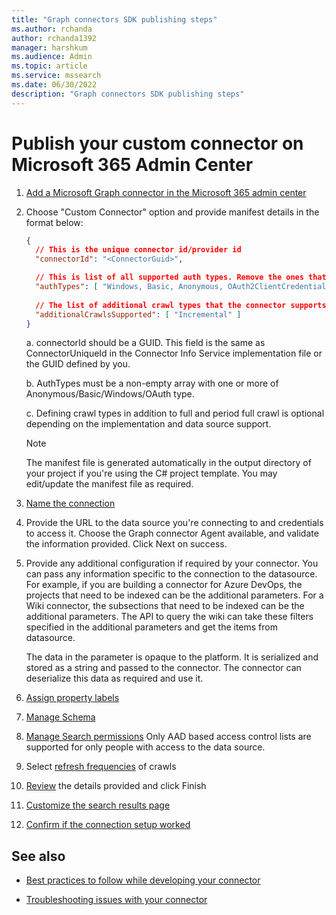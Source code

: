 ```yaml
---
title: "Graph connectors SDK publishing steps"
ms.author: rchanda
author: rchanda1392
manager: harshkum
ms.audience: Admin
ms.topic: article
ms.service: mssearch
ms.date: 06/30/2022
description: "Graph connectors SDK publishing steps"
---
```


# Publish your custom connector on Microsoft 365 Admin Center

1. [Add a Microsoft Graph connector in the Microsoft 365 admin center](/microsoftsearch/configure-connector#step-1-add-a-microsoft-graph-connector-in-the-microsoft-365-admin-center)

2. Choose "Custom Connector" option and provide manifest details in the format below:

    ```json
    {
      // This is the unique connector id/provider id
      "connectorId": "<ConnectorGuid>",
    
      // This is list of all supported auth types. Remove the ones that the connector does not support.
      "authTypes": [ "Windows, Basic, Anonymous, OAuth2ClientCredentials" ],
      
      // The list of additional crawl types that the connector supports in addition to full and periodic full crawl. This is an optional field.
      "additionalCrawlsSupported": [ "Incremental" ]
    }

    ```

    a. connectorId should be a GUID. This field is the same as ConnectorUniqueId in the Connector Info Service implementation file or the GUID defined by you.

    b. AuthTypes must be a non-empty array with one or more of Anonymous/Basic/Windows/OAuth type.

    c. Defining crawl types in addition to full and period full crawl is optional depending on the implementation and data source support.

    >[!Note]
    > The manifest file is generated automatically in the output directory of your project if you're using the C# project template. You may edit/update the manifest file as required.

3. [Name the connection](/microsoftsearch/configure-connector#step-2-name-the-connection)

4. Provide the URL to the data source you're connecting to and credentials to access it. Choose the Graph connector Agent available, and validate the information provided. Click Next on success.

5. Provide any additional configuration if required by your connector. You can pass any information specific to the connection to the datasource. For example, if you are building a connector for Azure DevOps, the projects that need to be indexed can be the additional parameters. For a Wiki connector, the subsections that need to be indexed can be the additional parameters. The API to query the wiki can take these filters specified in the additional parameters and get the items from datasource.

    The data in the parameter is opaque to the platform. It is serialized and stored as a string and passed to the connector. The connector can deserialize this data as required and use it.

6. [Assign property labels](/microsoftsearch/configure-connector#step-6-assign-property-labels)

7. [Manage Schema](/microsoftsearch/configure-connector#step-7-manage-schema)

8. [Manage Search permissions](/microsoftsearch/configure-connector#step-5-manage-search-permissions) Only AAD based access control lists are supported for only people with access to the data source.

9. Select [refresh frequencies](/microsoftsearch/configure-connector#step-8-refresh-settings) of crawls

10. [Review](/microsoftsearch/configure-connector#step-9-review-connection) the details provided and click Finish

11. [Customize the search results page](/microsoftsearch/configure-connector#step-10-customize-the-search-results-page)

12. [Confirm if the connection setup worked](/microsoftsearch/configure-connector#step-11-confirm-if-the-connection-setup-worked)

## See also

* [Best practices to follow while developing your connector](/MicrosoftSearch/custom-connector-sdk-best-practices)

* [Troubleshooting issues with your connector](/MicrosoftSearch/custom-connector-sdk-troubleshooting)
